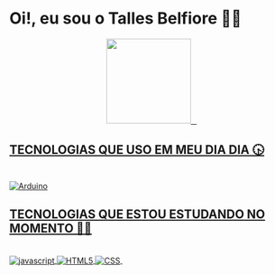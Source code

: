 <h1> Oi!, eu sou o Talles Belfiore 👋🏻 </h1>

<div align="center">
  <a href="https://github.com/TallesBelfiore">
  <img height="150em"   src="https://github-readme-stats.vercel.app/api?username=TallesBelfiore&show_icons=true&theme=highcontrast&include_all_commits=true&count_private=true"/>⠀
</div>

<h2>TECNOLOGIAS QUE USO EM MEU DIA DIA 🕟 </h2> 
<div style="display: inline_block"><br>
  <img align="center" alt="Arduino"  src="https://img.shields.io/badge/Arduino_IDE-00979D?style=for-the-badge&logo=arduino&logoColor=white">
 </div>
  
 <h2>TECNOLOGIAS QUE ESTOU ESTUDANDO NO MOMENTO 👨‍🎓 </h2> 
<div style="display: inline_block"><br>
  <img align="center"  alt="javascript"  src="https://img.shields.io/badge/JavaScript-F7DF1E?style=for-the-badge&logo=javascript&logoColor=black">
   <img align="center" alt="HTML5"  src="https://img.shields.io/badge/HTML5-E34F26?style=for-the-badge&logo=html5&logoColor=white">
   <img align="center" alt="CSS"  src="https://img.shields.io/badge/CSS-239120?&style=for-the-badge&logo=css3&logoColor=white">
   <img align="center" alt="" src="">
  
 </div>
  
  <!-- links usados
 https://dev.to/envoy_/150-badges-for-github-pnk#social -->

